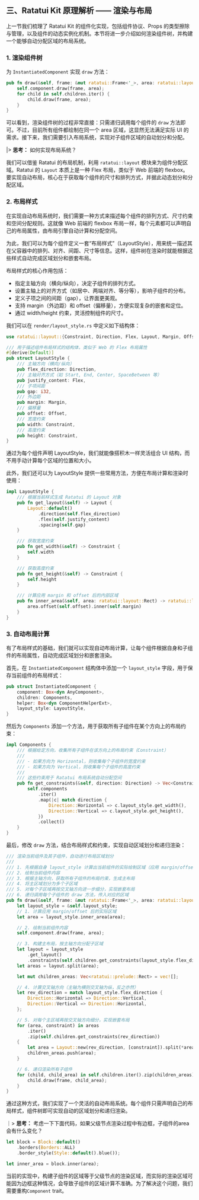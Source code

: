 ## 三、Ratatui Kit 原理解析 —— 渲染与布局

上一节我们梳理了 Ratatui Kit 的组件化实现，包括组件协议、Props 的类型擦除与管理，以及组件的动态实例化机制。本节将进一步介绍如何渲染组件树，并构建一个能够自动分配区域的布局系统。

### 1. 渲染组件树

为 `InstantiatedComponent` 实现 `draw` 方法：

```rust
pub fn draw(&self, frame: &mut ratatui::Frame<'_>, area: ratatui::layout::Rect) {
    self.component.draw(frame, area);
    for child in self.children.iter() {
        child.draw(frame, area);
    }
}
```

可以看到，渲染组件树的过程非常直接：只需递归调用每个组件的 `draw` 方法即可。不过，目前所有组件都绘制在同一个 area 区域，这显然无法满足实际 UI 的需求。接下来，我们需要引入布局系统，实现对子组件区域的自动划分和分配。

|> **思考：** 如何实现布局系统？

我们可以借鉴 Ratatui 的布局机制，利用 `ratatui::layout` 模块来为组件分配区域。Ratatui 的 `Layout` 本质上是一种 Flex 布局，类似于 Web 前端的 flexbox。要实现自动布局，核心在于获取每个组件的尺寸和排列方式，并据此动态划分和分配区域。

### 2. 布局样式

在实现自动布局系统时，我们需要一种方式来描述每个组件的排列方式、尺寸约束和空间分配规则。这就像 Web 前端的 flexbox 布局一样，每个元素都可以声明自己的布局属性，由布局引擎自动计算和分配空间。

为此，我们可以为每个组件定义一套“布局样式”（LayoutStyle），用来统一描述其在父容器中的排列、对齐、间距、尺寸等信息。这样，组件树在渲染时就能根据这些样式自动完成区域划分和嵌套布局。

布局样式的核心作用包括：

- 指定主轴方向（横向/纵向），决定子组件的排列方式。
- 设置主轴上的对齐方式（如居中、两端对齐、等分等），影响子组件的分布。
- 定义子项之间的间距（gap），让界面更美观。
- 支持 margin（外边距）和 offset（偏移量），方便实现复杂的嵌套和定位。
- 通过 width/height 约束，灵活控制组件的尺寸。

我们可以在 `render/layout_style.rs` 中定义如下结构体：

```rust
use ratatui::layout::{Constraint, Direction, Flex, Layout, Margin, Offset};

/// 用于描述组件布局样式的结构体，类似于 Web 的 Flex 布局属性
#[derive(Default)]
pub struct LayoutStyle {
    /// 主轴方向（横向/纵向）
    pub flex_direction: Direction,
    /// 主轴对齐方式（如 Start, End, Center, SpaceBetween 等）
    pub justify_content: Flex,
    /// 子项间距
    pub gap: i32,
    /// 外边距
    pub margin: Margin,
    /// 偏移量
    pub offset: Offset,
    /// 宽度约束
    pub width: Constraint,
    /// 高度约束
    pub height: Constraint,
}
```

通过为每个组件声明 LayoutStyle，我们就能像搭积木一样灵活组合 UI 结构，而不用手动计算每个区域的位置和大小。

此外，我们还可以为 LayoutStyle 提供一些常用方法，方便在布局计算和渲染时使用：

```rust
impl LayoutStyle {
    /// 根据当前样式生成 Ratatui 的 Layout 对象
    pub fn get_layout(&self) -> Layout {
        Layout::default()
            .direction(self.flex_direction)
            .flex(self.justify_content)
            .spacing(self.gap)
    }

    /// 获取宽度约束
    pub fn get_width(&self) -> Constraint {
        self.width
    }

    /// 获取高度约束
    pub fn get_height(&self) -> Constraint {
        self.height
    }

    /// 计算应用 margin 和 offset 后的内部区域
    pub fn inner_area(&self, area: ratatui::layout::Rect) -> ratatui::layout::Rect {
        area.offset(self.offset).inner(self.margin)
    }
}
```

### 3. 自动布局计算

有了布局样式的基础，我们就可以实现自动布局计算，让每个组件根据自身和子组件的布局属性，自动完成区域划分和嵌套渲染。

首先，在 `InstantiatedComponent` 结构体中添加一个 `layout_style` 字段，用于保存当前组件的布局样式：

```rust
pub struct InstantiatedComponent {
    component: Box<dyn AnyComponent>,
    children: Components,
    helper: Box<dyn ComponentHelperExt>,
    layout_style: LayoutStyle,
}
```

然后为 `Components` 添加一个方法，用于获取所有子组件在某个方向上的布局约束：

```rust
impl Components {
    /// 根据给定方向，收集所有子组件在该方向上的布局约束（Constraint）
    ///
    /// - 如果方向为 Horizontal，则收集每个子组件的宽度约束
    /// - 如果方向为 Vertical，则收集每个子组件的高度约束
    ///
    /// 这些约束用于 Ratatui 布局系统自动分配空间
    pub fn get_constraints(&self, direction: Direction) -> Vec<Constraint> {
        self.components
            .iter()
            .map(|c| match direction {
                Direction::Horizontal => c.layout_style.get_width(),
                Direction::Vertical => c.layout_style.get_height(),
            })
            .collect()
    }
}
```

最后，修改 `draw` 方法，结合布局样式和约束，实现自动区域划分和递归渲染：

```rust
/// 渲染当前组件及其子组件，自动进行布局区域划分
///
/// 1. 先根据自身 layout_style 计算出当前组件的实际绘制区域（应用 margin/offset）
/// 2. 绘制当前组件内容
/// 3. 根据主轴方向，获取所有子组件的布局约束，生成主布局
/// 4. 将主区域划分为多个子区域
/// 5. 对每个子区域再按交叉轴方向进一步细分，实现嵌套布局
/// 6. 递归调用每个子组件的 draw 方法，传入对应的区域
pub fn draw(&self, frame: &mut ratatui::Frame<'_>, area: ratatui::layout::Rect) {
    let layout_style = &self.layout_style;
    // 1. 计算应用 margin/offset 后的实际区域
    let area = layout_style.inner_area(area);

    // 2. 绘制当前组件内容
    self.component.draw(frame, area);

    // 3. 构建主布局，按主轴方向分配子区域
    let layout = layout_style
        .get_layout()
        .constraints(self.children.get_constraints(layout_style.flex_direction));
    let areas = layout.split(area);

    let mut children_areas: Vec<ratatui::prelude::Rect> = vec![];

    // 4. 计算交叉轴方向（主轴为横则交叉轴为纵，反之亦然）
    let rev_direction = match layout_style.flex_direction {
        Direction::Horizontal => Direction::Vertical,
        Direction::Vertical => Direction::Horizontal,
    };

    // 5. 对每个主区域再按交叉轴方向细分，实现嵌套布局
    for (area, constraint) in areas
        .iter()
        .zip(self.children.get_constraints(rev_direction))
    {
        let area = Layout::new(rev_direction, [constraint]).split(*area)[0];
        children_areas.push(area);
    }

    // 6. 递归渲染所有子组件
    for (child, child_area) in self.children.iter().zip(children_areas) {
        child.draw(frame, child_area);
    }
}
```

通过这种方式，我们实现了一个灵活的自动布局系统。每个组件只需声明自己的布局样式，组件树即可实现自动的区域划分和递归渲染。

｜> **思考：** 考虑一下下面代码，如果父级节点渲染过程中有边框，子组件的area会有什么变化？

```rust
let block = Block::default()
    .borders(Borders::ALL)
    .border_style(Style::default().blue());

let inner_area = block.inner(area);
```

当前的实现中，构建子组件的区域等于父级节点的渲染区域，而实际的渲染区域可能因为边框这种情况，会导致子组件的区域计算不准确。为了解决这个问题，我们需要重构`Component` trait。

